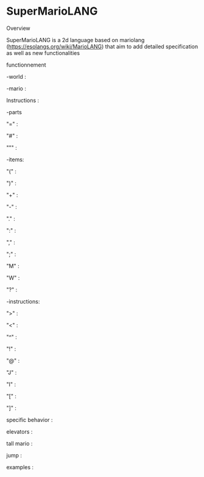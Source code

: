 # SuperMarioLANG

Overview
 
SuperMarioLANG is a 2d language based on mariolang (https://esolangs.org/wiki/MarioLANG) that aim to add detailed specification as well as new functionalities

functionnement

-world :



-mario :



Instructions :

-parts

"=" :

"#" :

""" :

-items:

"(" :

")" :

"+" :

"-" :

"." :

":" :

"," :

";" :

"M" :

"W" :

"?" :

-instructions:

">" :

"<" :

"^" :

"!" :

"@" :

"J" :

"I" :

"\[" :

"]" :


specific behavior :

elevators :


tall mario :


jump :


examples :



